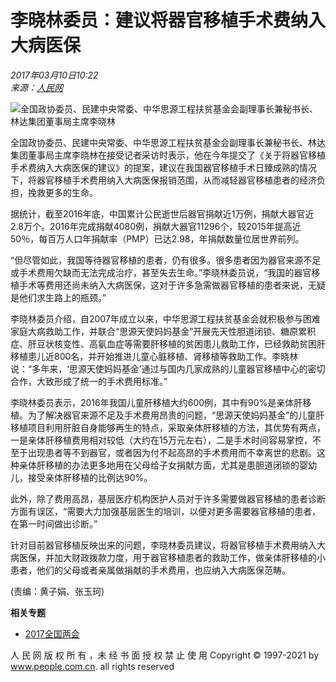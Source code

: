 # 李晓林委员：建议将器官移植手术费纳入大病医保

_2017年03月10日10:22_    
_来源：[人民网](http://www.people.com.cn/)_    

![全国政协委员、民建中央常委、中华思源工程扶贫基金会副理事长兼秘书长、林达集团董事局主席李晓林](/NMediaFile/2017/0310/MAIN201703101023000093486992209.jpg)

全国政协委员、民建中央常委、中华思源工程扶贫基金会副理事长兼秘书长、林达集团董事局主席李晓林在接受记者采访时表示，他在今年提交了《关于将器官移植手术费纳入大病医保的建议》的提案，建议在我国器官移植手术日臻成熟的情况下，将器官移植手术费用纳入大病医保报销范围，从而减轻器官移植患者的经济负担，挽救更多的生命。

据统计，截至2016年底，中国累计公民逝世后器官捐献近1万例，捐献大器官近2.8万个。2016年完成捐献4080例，捐献大器官11296个，较2015年提高近50％，每百万人口年捐献率（PMP）已达2.98，年捐献数量位居世界前列。

“但尽管如此，我国等待器官移植的患者，仍有很多。很多患者因为器官来源不足或手术费用欠缺而无法完成治疗，甚至失去生命。”李晓林委员说，“我国的器官移植手术等费用还尚未纳入大病医保，这对于许多急需做器官移植的患者来说，无疑是他们求生路上的瓶颈。”

李晓林委员介绍，自2007年成立以来，中华思源工程扶贫基金会就积极参与困难家庭大病救助工作，并联合“思源天使妈妈基金”开展先天性胆道闭锁、糖原累积症、肝豆状核变性、高氨血症等需要肝移植的贫困患儿救助工作，已经救助贫困肝移植患儿近800名，并开始推进儿童心脏移植、肾移植等救助工作。李晓林说：“多年来，‘思源天使妈妈基金’通过与国内几家成熟的儿童器官移植中心的密切合作，大致形成了统一的手术费用标准。”

李晓林委员表示，2016年我国儿童肝移植大约600例，其中有90%是亲体肝移植。为了解决器官来源不足及手术费用昂贵的问题，“思源天使妈妈基金”的儿童肝移植项目利用肝脏自身能够再生的特点，采取亲体肝移植的方法，其优势有两点，一是亲体肝移植费用相对较低（大约在15万元左右），二是手术时间容易掌控，不至于出现患者等不到器官，或者因为付不起高昂的手术费用而不幸离世的悲剧。这种亲体肝移植的办法更多地用在父母给子女捐献方面，尤其是患胆道闭锁的婴幼儿，接受亲体肝移植的比例达90%。

此外，除了费用高昂，基层医疗机构医护人员对于许多需要做器官移植的患者诊断方面有误区，“需要大力加强基层医生的培训，以便对更多需要器官移植的患者，在第一时间做出诊断。”

针对目前器官移植反映出来的问题，李晓林委员建议，将器官移植手术费用纳入大病医保，并加大财政拨款力度，用于器官移植患者的救助工作，做亲体肝移植的小患者，他们的父母或者亲属做捐献的手术费用，也应纳入大病医保范畴。

(责编：黄子娟、张玉珂)

**相关专题**

- [2017全国两会](http://lianghui.people.com.cn/2017/GB/index.html)

人 民 网 版 权 所 有 ，未 经 书 面 授 权 禁 止 使 用 Copyright © 1997-2021 by www.people.com.cn. all rights reserved